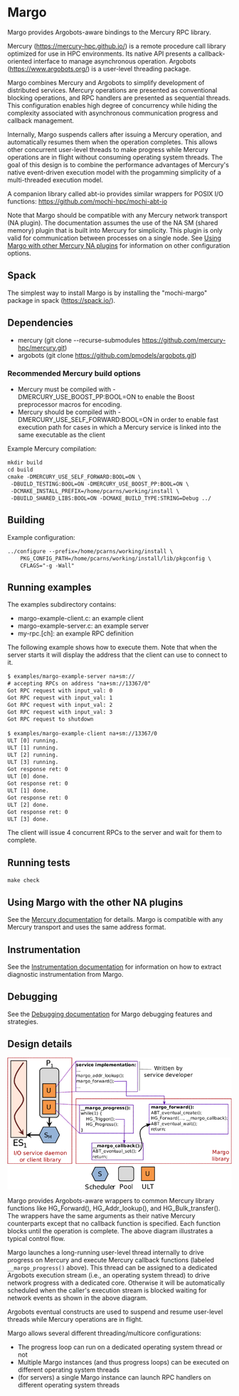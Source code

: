 # Margo

Margo provides Argobots-aware bindings to the Mercury RPC library.

Mercury (https://mercury-hpc.github.io/) is a remote procedure call
library optimized for use in HPC environments.  Its native API presents a
callback-oriented interface to manage asynchronous operation.  Argobots
(https://www.argobots.org/) is a user-level threading package.

Margo combines Mercury and Argobots to simplify development of distributed
services.  Mercury operations are presented as conventional blocking
operations, and RPC handlers are presented as sequential threads.  This
configuration enables high degree of concurrency while hiding the
complexity associated with asynchronous communication progress and callback
management.

Internally, Margo suspends callers after issuing a Mercury operation, and
automatically resumes them when the operation completes.  This allows
other concurrent user-level threads to make progress while Mercury
operations are in flight without consuming operating system threads.
The goal of this design is to combine the performance advantages of
Mercury's native event-driven execution model with the progamming
simplicity of a multi-threaded execution model.

A companion library called abt-io provides similar wrappers for POSIX I/O
functions: https://github.com/mochi-hpc/mochi-abt-io

Note that Margo should be compatible with any Mercury network
transport (NA plugin).  The documentation assumes the use of
the NA SM (shared memory) plugin that is built into Mercury for
simplicity.  This plugin is only valid for communication between
processes on a single node.  See [Using Margo with other Mercury NA
plugins](##using-margo-with-other-mercury-na-plugins) for information
on other configuration options.

##  Spack

The simplest way to install Margo is by installing the "mochi-margo" package
in spack (https://spack.io/).

##  Dependencies

* mercury  (git clone --recurse-submodules https://github.com/mercury-hpc/mercury.git)
* argobots (git clone https://github.com/pmodels/argobots.git)

### Recommended Mercury build options

* Mercury must be compiled with -DMERCURY_USE_BOOST_PP:BOOL=ON to enable the
  Boost preprocessor macros for encoding.
* Mercury should be compiled with -DMERCURY_USE_SELF_FORWARD:BOOL=ON in order to enable
  fast execution path for cases in which a Mercury service is linked into the same
  executable as the client

Example Mercury compilation:

```
mkdir build
cd build
cmake -DMERCURY_USE_SELF_FORWARD:BOOL=ON \
 -DBUILD_TESTING:BOOL=ON -DMERCURY_USE_BOOST_PP:BOOL=ON \
 -DCMAKE_INSTALL_PREFIX=/home/pcarns/working/install \
 -DBUILD_SHARED_LIBS:BOOL=ON -DCMAKE_BUILD_TYPE:STRING=Debug ../
```

## Building

Example configuration:

    ../configure --prefix=/home/pcarns/working/install \
        PKG_CONFIG_PATH=/home/pcarns/working/install/lib/pkgconfig \
        CFLAGS="-g -Wall"

## Running examples

The examples subdirectory contains:

* margo-example-client.c: an example client
* margo-example-server.c: an example server
* my-rpc.[ch]: an example RPC definition

The following example shows how to execute them.  Note that when the server starts it will display the address that the client can use to connect to it.


```
$ examples/margo-example-server na+sm://
# accepting RPCs on address "na+sm://13367/0"
Got RPC request with input_val: 0
Got RPC request with input_val: 1
Got RPC request with input_val: 2
Got RPC request with input_val: 3
Got RPC request to shutdown

$ examples/margo-example-client na+sm://13367/0
ULT [0] running.
ULT [1] running.
ULT [2] running.
ULT [3] running.
Got response ret: 0
ULT [0] done.
Got response ret: 0
ULT [1] done.
Got response ret: 0
ULT [2] done.
Got response ret: 0
ULT [3] done.
```

The client will issue 4 concurrent RPCs to the server and wait for them to
complete.

## Running tests

`make check`

## Using Margo with the other NA plugins

See the [Mercury
documentation](http://mercury-hpc.github.io/documentation/) for details.
Margo is compatible with any Mercury transport and uses the same address
format.

## Instrumentation

See the [Instrumentation documentation](doc/instrumentation.md) for
information on how to extract diagnostic instrumentation from Margo.

## Debugging

See the [Debugging documentation](doc/debugging.md) for Margo debugging
features and strategies.

## Design details

![Margo architecture](doc/fig/margo-diagram.png)

Margo provides Argobots-aware wrappers to common Mercury library functions
like HG_Forward(), HG_Addr_lookup(), and HG_Bulk_transfer().  The wrappers
have the same arguments as their native Mercury counterparts except that no
callback function is specified.  Each function blocks until the operation
is complete.  The above diagram illustrates a typical control flow.

Margo launches a long-running user-level thread internally to drive
progress on Mercury and execute Mercury callback functions (labeled
```__margo_progress()``` above).  This thread can be assigned to a
dedicated Argobots execution stream (i.e., an operating system thread)
to drive network progress with a dedicated core.  Otherwise it will be
automatically scheduled when the caller's execution stream is blocked
waiting for network events as shown in the above diagram.

Argobots eventual constructs are used to suspend and resume user-level
threads while Mercury operations are in flight.

Margo allows several different threading/multicore configurations:
* The progress loop can run on a dedicated operating system thread or not
* Multiple Margo instances (and thus progress loops) can be
  executed on different operating system threads
* (for servers) a single Margo instance can launch RPC handlers
  on different operating system threads
